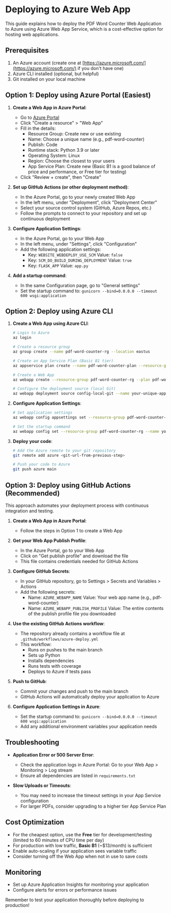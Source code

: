 # Deploying to Azure Web App

This guide explains how to deploy the PDF Word Counter Web Application to Azure using Azure Web App Service, which is a cost-effective option for hosting web applications.

## Prerequisites

1. An Azure account (create one at [https://azure.microsoft.com/](https://azure.microsoft.com/) if you don't have one)
2. Azure CLI installed (optional, but helpful)
3. Git installed on your local machine

## Option 1: Deploy using Azure Portal (Easiest)

1. **Create a Web App in Azure Portal**:
   - Go to [Azure Portal](https://portal.azure.com/)
   - Click "Create a resource" > "Web App"
   - Fill in the details:
     - Resource Group: Create new or use existing
     - Name: Choose a unique name (e.g., pdf-word-counter)
     - Publish: Code
     - Runtime stack: Python 3.9 or later
     - Operating System: Linux
     - Region: Choose the closest to your users
     - App Service Plan: Create new (Basic B1 is a good balance of price and performance, or Free tier for testing)
   - Click "Review + create", then "Create"

2. **Set up GitHub Actions (or other deployment method)**:
   - In the Azure Portal, go to your newly created Web App
   - In the left menu, under "Deployment", click "Deployment Center"
   - Select your source control system (GitHub, Azure Repos, etc.)
   - Follow the prompts to connect to your repository and set up continuous deployment

3. **Configure Application Settings**:
   - In the Azure Portal, go to your Web App
   - In the left menu, under "Settings", click "Configuration"
   - Add the following application settings:
     - Key: `WEBSITE_WEBDEPLOY_USE_SCM` Value: `false`
     - Key: `SCM_DO_BUILD_DURING_DEPLOYMENT` Value: `true`
     - Key: `FLASK_APP` Value: `app.py`

4. **Add a startup command**:
   - In the same Configuration page, go to "General settings"
   - Set the startup command to: `gunicorn --bind=0.0.0.0 --timeout 600 wsgi:application`

## Option 2: Deploy using Azure CLI

1. **Create a Web App using Azure CLI**:
   ```bash
   # Login to Azure
   az login

   # Create a resource group
   az group create --name pdf-word-counter-rg --location eastus

   # Create an App Service Plan (Basic B1 tier)
   az appservice plan create --name pdf-word-counter-plan --resource-group pdf-word-counter-rg --sku B1 --is-linux

   # Create a Web App
   az webapp create --resource-group pdf-word-counter-rg --plan pdf-word-counter-plan --name your-unique-app-name --runtime "PYTHON:3.9"

   # Configure the deployment source (local Git)
   az webapp deployment source config-local-git --name your-unique-app-name --resource-group pdf-word-counter-rg
   ```

2. **Configure Application Settings**:
   ```bash
   # Set application settings
   az webapp config appsettings set --resource-group pdf-word-counter-rg --name your-unique-app-name --settings FLASK_APP=app.py SCM_DO_BUILD_DURING_DEPLOYMENT=true

   # Set the startup command
   az webapp config set --resource-group pdf-word-counter-rg --name your-unique-app-name --startup-file "gunicorn --bind=0.0.0.0 --timeout 600 wsgi:application"
   ```

3. **Deploy your code**:
   ```bash
   # Add the Azure remote to your git repository
   git remote add azure <git-url-from-previous-step>

   # Push your code to Azure
   git push azure main
   ```

## Option 3: Deploy using GitHub Actions (Recommended)

This approach automates your deployment process with continuous integration and testing.

1. **Create a Web App in Azure Portal**:
   - Follow the steps in Option 1 to create a Web App

2. **Get your Web App Publish Profile**:
   - In the Azure Portal, go to your Web App
   - Click on "Get publish profile" and download the file
   - This file contains credentials needed for GitHub Actions

3. **Configure GitHub Secrets**:
   - In your GitHub repository, go to Settings > Secrets and Variables > Actions
   - Add the following secrets:
     - Name: `AZURE_WEBAPP_NAME` Value: Your web app name (e.g., pdf-word-counter)
     - Name: `AZURE_WEBAPP_PUBLISH_PROFILE` Value: The entire contents of the publish profile file you downloaded

4. **Use the existing GitHub Actions workflow**:
   - The repository already contains a workflow file at `.github/workflows/azure-deploy.yml`
   - This workflow:
     - Runs on pushes to the main branch
     - Sets up Python
     - Installs dependencies
     - Runs tests with coverage
     - Deploys to Azure if tests pass

5. **Push to GitHub**:
   - Commit your changes and push to the main branch
   - GitHub Actions will automatically deploy your application to Azure

6. **Configure Application Settings in Azure**:
   - Set the startup command to: `gunicorn --bind=0.0.0.0 --timeout 600 wsgi:application`
   - Add any additional environment variables your application needs

## Troubleshooting

- **Application Error or 500 Server Error**:
  - Check the application logs in Azure Portal: Go to your Web App > Monitoring > Log stream
  - Ensure all dependencies are listed in `requirements.txt`

- **Slow Uploads or Timeouts**:
  - You may need to increase the timeout settings in your App Service configuration
  - For larger PDFs, consider upgrading to a higher tier App Service Plan

## Cost Optimization

- For the cheapest option, use the **Free** tier for development/testing (limited to 60 minutes of CPU time per day)
- For production with low traffic, **Basic B1** (~$13/month) is sufficient
- Enable auto-scaling if your application sees variable traffic
- Consider turning off the Web App when not in use to save costs

## Monitoring

- Set up Azure Application Insights for monitoring your application
- Configure alerts for errors or performance issues

Remember to test your application thoroughly before deploying to production!
